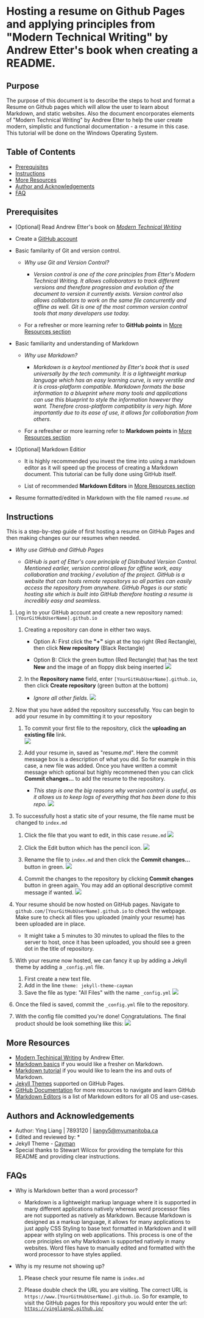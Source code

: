 # Hosting a resume on Github Pages and applying principles from "Modern Technical Writing" by Andrew Etter's book when creating a README.

## Purpose
The purpose of this document is to describe the steps to host and format a Resume on Github pages which will allow the user to learn about Markdown, and static websites. Also the document encorporates elements of "Modern Technical Writing" by Andrew Etter to help the user create modern, simplistic and functional documentation - a resume in this case. This tutorial will be done on the Windows Operating System.

## Table of Contents
* [Prerequisites](#Prerequisites)
* [Instructions](#instructions)
* [More Resources](#more-resources)
* [Author and Acknowledgements](#authors-and-acknowledgements)
* [FAQ](#faqs)

## Prerequisites

* [Optional] Read Andrew Etter's book on [*Modern Technical Writing*](#more-resources)

* Create a [GitHub account](https://docs.github.com/en/get-started/start-your-journey/creating-an-account-on-github)

* Basic familarity of Git and version control.

  * *Why use Git and Version Control?*

    * *Version control is one of the core principles from  Etter's *Modern Technical Writing*. It allows colloborators to track different versions and therefore progression and evolution of the document to version it currently exists. Version control also allows collabotors to work on the same file concurrently and offline as well. Git is one of the most common version control tools that many developers use today.*

  * For a refresher or more learning refer to **GitHub points** in [More Resources section](#more-resources)

* Basic familiarity and understanding of Markdown
    
  * *Why use Markdown?*

    * *Markdown is a keytool mentioned by Etter's book that is used universally by the tech community. It is a lightweight markup language which has an easy learning curve, is very verstile and it is cross-platform compatible. Markdown formats the base information to a blueprint where many tools and applications can use this blueprint to style the information however they want. Therefore cross-platform compatiblity is very high. More importantly due to its ease of use, it allows for colloboration from others.* 

  * For a refresher or more learning refer to **Markdown points** in [More Resources section](#more-resources)

* [Optional] Markdown Editior 

  * It is highly recommended you invest the time into using a markdown editor as it will speed up the process of creating a Markdown document. This tutorial can be fully done using GitHub itself.

  * List of recommended **Markdown Editors** in [More Resources section](#more-resources)

* Resume formatted/edited in Markdown with the file named `resume.md`

## Instructions
This is a step-by-step guide of first hosting a resume on GitHub Pages and then making changes our our resumes when needed.
  
  * *Why use GitHub and GitHub Pages*
  
    * *GitHub is part of Etter's core principle of Distributed Version Control. Mentioned earlier, version control allows for offline work, easy collaboration and tracking / evolution of the project. GitHub is a website that can hosts remote repositorys so all parties can easily access the repository from anywhere. GitHub Pages is our static hosting site which is built into GitHub therefore hosting a resume is incredibly easy and seamless.*

1. Log in to your GitHub account and create a new repository named: `[YourGitHubUserName].github.io`

   1. Creating a repository can done in either two ways.
   
      * Option A: First click the **"+"** sign at the top right (Red Rectangle), then click **New repository** (Black Rectangle)
         
      * Option B: Click the green button (Red Rectangle) that has the text **New** and the image of an floppy disk being inserted 
       ![](images/Creating_New_Repo_Cropped.png)

    2. In the **Repository name** field, enter `[YourGitHubUserName].github.io`, then click **Create repository** (green button at the bottom)

       * *Ignore all other fields.*
        ![](images/Naming_Repo_Cropped.png)

2. Now that you have added the repository successfully. You can begin to add your resume in by committing it to your repository
   
   1. To commit your first file to the repository, click the **uploading an existing file** link.  
      ![](images/Uploading_First_File_Cropped.png)

   2. Add your resume in, saved as "resume.md". Here the commit message box is a description of what you did. So for example in this case, a new file was added. Once you have written a commit message which optional but highly recommened then you can click **Commit changes...** to add the resume to the repository.
      * *This step is one the big reasons why version control is useful, as it allows us to keep logs of everything that has been done to this repo.*
      ![](images/Adding_Files_Cropped.png)

3. To successfully host a static site of your resume, the file name must be changed to `index.md`
    
    1. Click the file that you want to edit, in this case `resume.md`
      ![](images/Edit_Resume_Name_1_Cropped.png)

    2. Click the Edit button which has the pencil icon.
      ![](images/Click_Edit_Icon_Cropped.png)
  
    3. Rename the file to `index.md` and then click the **Commit changes...** button in green.
      ![](images/Change_Name_To_IndexMD.png)

    4. Commit the changes to the repository by clicking **Commit changes** button in green again. You may add an optional descriptive commit message if wanted.
      ![](images/Commit_Rename.png)

4. Your resume should be now hosted on GitHub pages. Navigate to `github.com/[YourGitHubUserName].github.io` to check the webpage. Make sure to check all files you uploaded (mainly your resume) has been uploaded are in place.
    * It might take a 5 minutes to 30 minutes to upload the files to the server to host, once it has been uploaded, you should see a green dot in the title of repository.

5. With your resume now hosted, we can fancy it up by adding a Jekyll theme by adding a `_config.yml` file.

    1. First create a new text file. 
    2. Add in the line `theme: jekyll-theme-cayman`
    3. Save the file as type: "All Files" with the name `_config.yml`
      ![](images/SaveAs_yml.png)

6. Once the filed is saved, commit the `_config.yml` file to the repository. 

7. With the config file comitted you're done! Congratulations. The final product should be look something like this: 
   ![](images/Animated_Resume_Scrolling.gif)

## More Resources

* [Modern Techinical Writing](https://www.amazon.ca/Modern-Technical-Writing-Introduction-Documentation-ebook/dp/B01A2QL9SS) by Andrew Etter. 
* [Markdown basics](https://www.markdownguide.org/basic-syntax/) if you would like a fresher on Markdown. 
* [Markdown tutorial](https://www.markdowntutorial.com/) if you would like to learn the ins and outs of Markdown.
* [Jekyll Themes](https://pages.github.com/themes/) supported on GitHub Pages.
* [GitHub Documentation](https://docs.github.com/en/get-started/start-your-journey/hello-world) for more resources to navigate and learn GitHub 
* [Markdown Editors](https://github.com/mundimark/awesome-markdown-editors) is a list of Markdown editors for all OS and use-cases.

## Authors and Acknowledgements

* Author: Ying Liang | 7893120 | [liangy5@myumanitoba.ca](mailto:liangy5@myumanitoba.ca)
* Edited and reviewed by:
  * 
* Jekyll Theme - [Cayman](https://github.com/pages-themes/cayman)
* Special thanks to Stewart Wilcox for providing the template for this README and providing clear instructions. 

## FAQs

* Why is Markdown better than a word processor?

  * Markdown is a lightweight markup language where it is supported in many different applications natively whereas word processor files are not supported as natively as Markdown. Because Markdown is designed as a markup language, it allows for many applications to just apply CSS Styling to base text formatted in Markdown and it will appear with styling on web applications. This process is one of the core principles on why Markdown is supported natively in many websites. Word files have to manually edited and formatted with the word processor to have styles applied.

* Why is my resume not showing up?

  1. Please check your resume file name is `index.md`

  2. Please double check the URL you are visiting. The correct URL is `https://www.[YourGitHubUserName].github.io`. So for example, to visit the GitHub pages for this repository you would enter the url: [`https://yingliang2.github.io/`](https://yingliang2.github.io/)